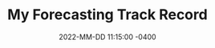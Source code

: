 ---
layout: post
title:  "My Forecasting Track Record"
date:  2022-MM-DD 11:15:00 -0400
modified: 2022-MM-DD 13:33:00 -0400
permalink: "//"
tags: [f, site]
header_image: /assets/2022/images/
description: "One unordered list of articles, books, and other things that I've read and found important enough to include here (that I took notes on), and another unordered list containing what I would like to read carefully."
---